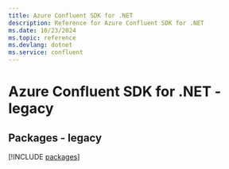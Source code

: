 ```yaml
---
title: Azure Confluent SDK for .NET
description: Reference for Azure Confluent SDK for .NET
ms.date: 10/23/2024
ms.topic: reference
ms.devlang: dotnet
ms.service: confluent
---
```

# Azure Confluent SDK for .NET - legacy
## Packages - legacy
[!INCLUDE [packages](confluent-index.md)]